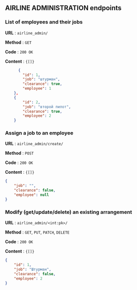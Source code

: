 ## AIRLINE ADMINISTRATION endpoints

### List of employees and their jobs

**URL** : `airline_admin/`

**Method** : `GET`

**Code** : `200 OK`

**Content** : `{[]}`

```json
      {
        "id": 1,
        "job": "штурман",
        "clearance": true,
        "employee": 1
    },
    {
        "id": 2,
        "job": "второй пилот",
        "clearance": true,
        "employee": 2
    }
```

### Assign a job to an employee

**URL** : `airline_admin/create/`

**Method** : `POST`

**Code** : `200 OK`

**Content** : `{[]}`

```json
{
    "job": "",
    "clearance": false,
    "employee": null
}
```

### Modify (get/update/delete) an existing arrangement

**URL** : `airline_admin/<int:pk>/`

**Method** : `GET`, `PUT`, `PATCH`, `DELETE`

**Code** : `200 OK`

**Content** : `{[]}`

```json
{
    "id": 1,
    "job": "Штурман",
    "clearance": false,
    "employee": 2
}
```